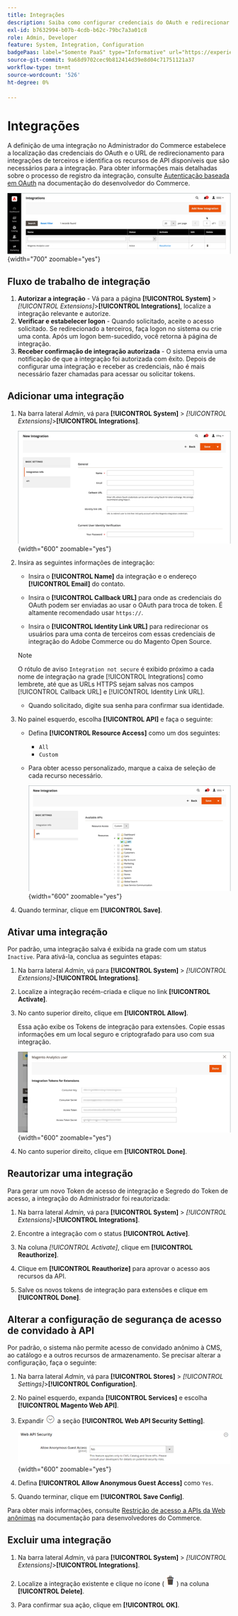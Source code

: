 ```yaml
---
title: Integrações
description: Saiba como configurar credenciais do OAuth e redirecionar URL para integrações de terceiros.
exl-id: b7632994-b07b-4cdb-b62c-79bc7a3a01c8
role: Admin, Developer
feature: System, Integration, Configuration
badgePaas: label="Somente PaaS" type="Informative" url="https://experienceleague.adobe.com/en/docs/commerce/user-guides/product-solutions" tooltip="Aplica-se somente a projetos do Adobe Commerce na nuvem (infraestrutura do PaaS gerenciada pela Adobe) e a projetos locais."
source-git-commit: 9a68d9702cec9b812414d39e8d04c71751121a37
workflow-type: tm+mt
source-wordcount: '526'
ht-degree: 0%

---
```


# Integrações

A definição de uma integração no Administrador do Commerce estabelece a localização das credenciais do OAuth e o URL de redirecionamento para integrações de terceiros e identifica os recursos de API disponíveis que são necessários para a integração. Para obter informações mais detalhadas sobre o processo de registro da integração, consulte [Autenticação baseada em OAuth](https://developer.adobe.com/commerce/webapi/get-started/authentication/gs-authentication-oauth/) na documentação do desenvolvedor do Commerce.

![Integrações](./assets/integrations.png){width="700" zoomable="yes"}

## Fluxo de trabalho de integração

1. **Autorizar a integração** - Vá para a página **[!UICONTROL System]** > _[!UICONTROL Extensions]_>**[!UICONTROL Integrations]**, localize a integração relevante e autorize.
1. **Verificar e estabelecer logon** - Quando solicitado, aceite o acesso solicitado. Se redirecionado a terceiros, faça logon no sistema ou crie uma conta. Após um logon bem-sucedido, você retorna à página de integração.
1. **Receber confirmação de integração autorizada** - O sistema envia uma notificação de que a integração foi autorizada com êxito. Depois de configurar uma integração e receber as credenciais, não é mais necessário fazer chamadas para acessar ou solicitar tokens.

## Adicionar uma integração

1. Na barra lateral _Admin_, vá para **[!UICONTROL System]** > _[!UICONTROL Extensions]_>**[!UICONTROL Integrations]**.

   ![Nova integração](./assets/integration-new.png){width="600" zoomable="yes"}

1. Insira as seguintes informações de integração:

   - Insira o **[!UICONTROL Name]** da integração e o endereço **[!UICONTROL Email]** do contato.

   - Insira o **[!UICONTROL Callback URL]** para onde as credenciais do OAuth podem ser enviadas ao usar o OAuth para troca de token. É altamente recomendado usar `https://`.

   - Insira o **[!UICONTROL Identity Link URL]** para redirecionar os usuários para uma conta de terceiros com essas credenciais de integração do Adobe Commerce ou do Magento Open Source.

   >[!NOTE]
   >
   > O rótulo de aviso `Integration not secure` é exibido próximo a cada nome de integração na grade [!UICONTROL Integrations] como lembrete, até que as URLs HTTPS sejam salvas nos campos [!UICONTROL Callback URL] e [!UICONTROL Identity Link URL].

   - Quando solicitado, digite sua senha para confirmar sua identidade.

1. No painel esquerdo, escolha **[!UICONTROL API]** e faça o seguinte:

   - Defina **[!UICONTROL Resource Access]** como um dos seguintes:

      - `All`
      - `Custom`

   - Para obter acesso personalizado, marque a caixa de seleção de cada recurso necessário.

     ![Integrações - API disponível](./assets/integrations-available-api.png){width="600" zoomable="yes"}

1. Quando terminar, clique em **[!UICONTROL Save]**.

## Ativar uma integração

Por padrão, uma integração salva é exibida na grade com um status `Inactive`. Para ativá-la, conclua as seguintes etapas:

1. Na barra lateral _Admin_, vá para **[!UICONTROL System]** > _[!UICONTROL Extensions]_>**[!UICONTROL Integrations]**.

1. Localize a integração recém-criada e clique no link **[!UICONTROL Activate]**.

1. No canto superior direito, clique em **[!UICONTROL Allow]**.

   Essa ação exibe os Tokens de integração para extensões. Copie essas informações em um local seguro e criptografado para uso com sua integração.

   ![Tokens de integração para extensões](./assets/integration-tokens-for-extensions.png){width="600" zoomable="yes"}

1. No canto superior direito, clique em **[!UICONTROL Done]**.

## Reautorizar uma integração

Para gerar um novo Token de acesso de integração e Segredo do Token de acesso, a integração do Administrador foi reautorizada:

1. Na barra lateral _Admin_, vá para **[!UICONTROL System]** > _[!UICONTROL Extensions]_>**[!UICONTROL Integrations]**.

1. Encontre a integração com o status **[!UICONTROL Active]**.

1. Na coluna _[!UICONTROL Activate]_, clique em **[!UICONTROL Reauthorize]**.

1. Clique em **[!UICONTROL Reauthorize]** para aprovar o acesso aos recursos da API.

1. Salve os novos tokens de integração para extensões e clique em **[!UICONTROL Done]**.

## Alterar a configuração de segurança de acesso de convidado à API

Por padrão, o sistema não permite acesso de convidado anônimo à CMS, ao catálogo e a outros recursos de armazenamento. Se precisar alterar a configuração, faça o seguinte:

1. Na barra lateral _Admin_, vá para **[!UICONTROL Stores]** > _[!UICONTROL Settings]_>**[!UICONTROL Configuration]**.

1. No painel esquerdo, expanda **[!UICONTROL Services]** e escolha **[!UICONTROL Magento Web API]**.

1. Expandir ![Seletor de expansão](../assets/icon-display-expand.png) a seção **[!UICONTROL Web API Security Setting]**.

   ![Configuração de serviços - configurações de segurança da API da Web](../configuration-reference/services/assets/web-api-security.png){width="600" zoomable="yes"}

1. Defina **[!UICONTROL Allow Anonymous Guest Access]** como `Yes`.

1. Quando terminar, clique em **[!UICONTROL Save Config]**.

Para obter mais informações, consulte [Restrição de acesso a APIs da Web anônimas](https://developer.adobe.com/commerce/webapi/rest/use-rest/anonymous-api-security/) na documentação para desenvolvedores do Commerce.

## Excluir uma integração

1. Na barra lateral _Admin_, vá para **[!UICONTROL System]** > _[!UICONTROL Extensions]_>**[!UICONTROL Integrations]**.

1. Localize a integração existente e clique no ícone ( ![ícone da lixeira](../assets/icon-delete-trashcan-solid.png) ) na coluna **[!UICONTROL Delete]**.

1. Para confirmar sua ação, clique em **[!UICONTROL OK]**.
